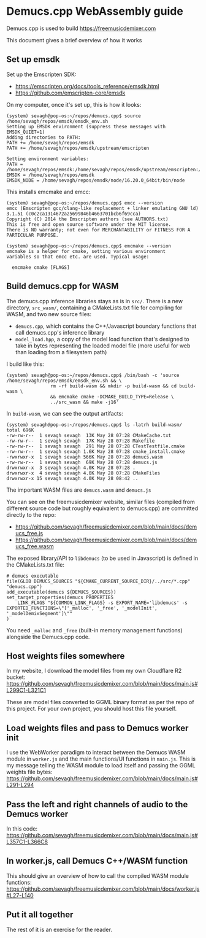 # Demucs.cpp WebAssembly guide

Demucs.cpp is used to build <https://freemusicdemixer.com>

This document gives a brief overview of how it works

## Set up emsdk

Set up the Emscripten SDK:

* <https://emscripten.org/docs/tools_reference/emsdk.html>
* <https://github.com/emscripten-core/emsdk>

On my computer, once it's set up, this is how it looks:
```
(system) sevagh@pop-os:~/repos/demucs.cpp$ source /home/sevagh/repos/emsdk/emsdk_env.sh
Setting up EMSDK environment (suppress these messages with EMSDK_QUIET=1)
Adding directories to PATH:
PATH += /home/sevagh/repos/emsdk
PATH += /home/sevagh/repos/emsdk/upstream/emscripten

Setting environment variables:
PATH = /home/sevagh/repos/emsdk:/home/sevagh/repos/emsdk/upstream/emscripten:/home/sevagh/.nvm/versions/node/v20.5.0/bin:/home/sevagh/mambaforge/envs/system/bin:/home/sevagh/mambaforge/condabin:/home/sevagh/.cargo/bin:/home/sevagh/bin:/usr/local/sbin:/usr/local/bin:/usr/sbin:/usr/bin:/sbin:/bin:/usr/games:/usr/local/games:/snap/bin:/home/sevagh/.local/bin:/usr/local/go/bin:/home/sevagh/go/bin:/home/sevagh/.yarn/bin
EMSDK = /home/sevagh/repos/emsdk
EMSDK_NODE = /home/sevagh/repos/emsdk/node/16.20.0_64bit/bin/node
```

This installs emcmake and emcc:
```
(system) sevagh@pop-os:~/repos/demucs.cpp$ emcc --version
emcc (Emscripten gcc/clang-like replacement + linker emulating GNU ld) 3.1.51 (c0c2ca1314672a25699846b4663701bcb6f69cca)
Copyright (C) 2014 the Emscripten authors (see AUTHORS.txt)
This is free and open source software under the MIT license.
There is NO warranty; not even for MERCHANTABILITY or FITNESS FOR A PARTICULAR PURPOSE.

(system) sevagh@pop-os:~/repos/demucs.cpp$ emcmake --version
emcmake is a helper for cmake, setting various environment
variables so that emcc etc. are used. Typical usage:

  emcmake cmake [FLAGS]
```

## Build demucs.cpp for WASM

The demucs.cpp inference libraries stays as is in `src/`. There is a new directory, `src_wasm/`, containing a CMakeLists.txt file for compiling for WASM, and two new source files:

* `demucs.cpp`, which contains the C++/Javascript boundary functions that call demucs.cpp's inference library
* `model_load.hpp`, a copy of the model load function that's designed to take in bytes representing the loaded model file (more useful for web than loading from a filesystem path)

I build like this:
```
(system) sevagh@pop-os:~/repos/demucs.cpp$ /bin/bash -c 'source /home/sevagh/repos/emsdk/emsdk_env.sh && \
                rm -rf build-wasm && mkdir -p build-wasm && cd build-wasm \
                && emcmake cmake -DCMAKE_BUILD_TYPE=Release \
                ../src_wasm && make -j16'
```

In `build-wasm`, we can see the output artifacts:
```
(system) sevagh@pop-os:~/repos/demucs.cpp$ ls -latrh build-wasm/
total 696K
-rw-rw-r--  1 sevagh sevagh  13K May 28 07:28 CMakeCache.txt
-rw-rw-r--  1 sevagh sevagh  17K May 28 07:28 Makefile
-rw-rw-r--  1 sevagh sevagh  291 May 28 07:28 CTestTestfile.cmake
-rw-rw-r--  1 sevagh sevagh 1.6K May 28 07:28 cmake_install.cmake
-rwxrwxr-x  1 sevagh sevagh 566K May 28 07:28 demucs.wasm
-rw-rw-r--  1 sevagh sevagh  69K May 28 07:28 demucs.js
drwxrwxr-x  3 sevagh sevagh 4.0K May 28 07:28 .
drwxrwxr-x  4 sevagh sevagh 4.0K May 28 07:28 CMakeFiles
drwxrwxr-x 15 sevagh sevagh 4.0K May 28 08:42 ..
```

The important WASM files are `demucs.wasm` and `demucs.js`

You can see on the freemusicdemixer website, similar files (compiled from different source code but roughly equivalent to demucs.cpp) are committed directly to the repo:

* <https://github.com/sevagh/freemusicdemixer.com/blob/main/docs/demucs_free.js>
* <https://github.com/sevagh/freemusicdemixer.com/blob/main/docs/demucs_free.wasm>

The exposed library/API to `libdemucs` (to be used in Javascript) is defined in the CMakeLists.txt file:
```
# demucs executable
file(GLOB DEMUCS_SOURCES "${CMAKE_CURRENT_SOURCE_DIR}/../src/*.cpp" "demucs.cpp")
add_executable(demucs ${DEMUCS_SOURCES})
set_target_properties(demucs PROPERTIES
    LINK_FLAGS "${COMMON_LINK_FLAGS} -s EXPORT_NAME='libdemucs' -s EXPORTED_FUNCTIONS=\"['_malloc', '_free', '_modelInit', '_modelDemixSegment']\""
)
```

You need `_malloc` and `_free` (built-in memory management functions) alongside the Demucs.cpp code.

## Host weights files somewhere

In my website, I download the model files from my own Cloudflare R2 bucket: <https://github.com/sevagh/freemusicdemixer.com/blob/main/docs/main.js#L299C1-L321C1>

These are model files converted to GGML binary format as per the repo of this project. For your own project, you should host this file yourself.

## Load weights files and pass to Demucs worker init

I use the WebWorker paradigm to interact between the Demucs WASM module in `worker.js` and the main functions/UI functions in `main.js`. This is my message telling the WASM module to load itself and passing the GGML weights file bytes: <https://github.com/sevagh/freemusicdemixer.com/blob/main/docs/main.js#L291-L294>

## Pass the left and right channels of audio to the Demucs worker

In this code: <https://github.com/sevagh/freemusicdemixer.com/blob/main/docs/main.js#L357C1-L366C8>

## In worker.js, call Demucs C++/WASM function

This should give an overview of how to call the compiled WASM module functions: <https://github.com/sevagh/freemusicdemixer.com/blob/main/docs/worker.js#L27-L140>

## Put it all together

The rest of it is an exercise for the reader.
